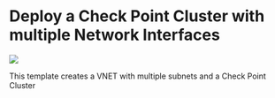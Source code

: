 # Deploy a Check Point Cluster with multiple Network Interfaces

<a href="https://portal.azure.com/#create/Microsoft.Template/uri/https%3A%2F%2Fraw.githubusercontent.com%2Fchkp-zegman%2Fazure-quickstart-templates%2Fmaster%2Fcheckpoint-cluster%2Fazuredeploy.json" target="_blank">
    <img src="http://azuredeploy.net/deploybutton.png"/>
</a>

This template creates a VNET with multiple subnets and a Check Point Cluster

